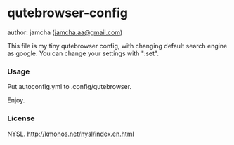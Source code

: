 # qutebrowser-config
author: jamcha (jamcha.aa@gmail.com)

This file is my tiny qutebrowser config, with changing default search engine as google.
You can change your settings with ":set".

### Usage
Put autoconfig.yml to .config/qutebrowser.

Enjoy.

### License
NYSL. http://kmonos.net/nysl/index.en.html
